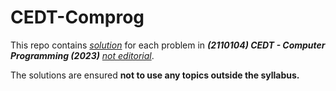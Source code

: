 # CEDT-Comprog
This repo contains <u>_solution_</u> for each problem in **_(2110104) CEDT - Computer Programming (2023)_** <u>_not editorial_</u>.

The solutions are ensured **not to use any topics outside the syllabus.**
